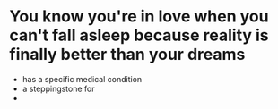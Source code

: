 # You know you're in love when you can't fall asleep because reality is finally better than your dreams

* has a specific medical condition
* a steppingstone for
* 